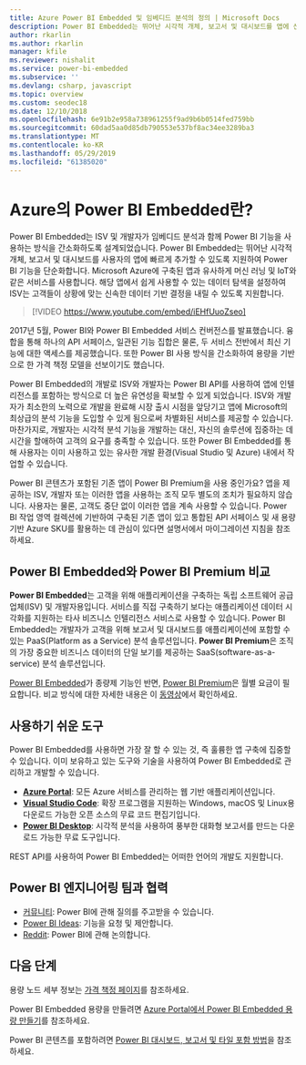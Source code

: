 ```yaml
---
title: Azure Power BI Embedded 및 임베디드 분석의 정의 | Microsoft Docs
description: Power BI Embedded는 뛰어난 시각적 개체, 보고서 및 대시보드를 앱에 신속하게 추가할 수 있도록 지원하여 ISV와 개발자가 Power BI 기능을 사용하는 방식을 단순화하기 위한 임베디드 분석 도구로 설계되었습니다. Power BI Embedded를 통해 임베디드 분석 소프트웨어, 임베디드 분석 도구 또는 임베디드 비즈니스 인텔리전스 도구를 사용하는 방법을 알아봅니다.
author: rkarlin
ms.author: rkarlin
manager: kfile
ms.reviewer: nishalit
ms.service: power-bi-embedded
ms.subservice: ''
ms.devlang: csharp, javascript
ms.topic: overview
ms.custom: seodec18
ms.date: 12/10/2018
ms.openlocfilehash: 6e91b2e958a738961255f9ad9b6b0514fed759bb
ms.sourcegitcommit: 60dad5aa0d85db790553e537bf8ac34ee3289ba3
ms.translationtype: MT
ms.contentlocale: ko-KR
ms.lasthandoff: 05/29/2019
ms.locfileid: "61385020"
---
```

# <a name="what-is-power-bi-embedded-in-azure"></a>Azure의 Power BI Embedded란?

Power BI Embedded는 ISV 및 개발자가 임베디드 분석과 함께 Power BI 기능을 사용하는 방식을 간소화하도록 설계되었습니다. Power BI Embedded는 뛰어난 시각적 개체, 보고서 및 대시보드를 사용자의 앱에 빠르게 추가할 수 있도록 지원하여 Power BI 기능을 단순화합니다. Microsoft Azure에 구축된 앱과 유사하게 머신 러닝 및 IoT와 같은 서비스를 사용합니다. 해당 앱에서 쉽게 사용할 수 있는 데이터 탐색을 설정하여 ISV는 고객들이 상황에 맞는 신속한 데이터 기반 결정을 내릴 수 있도록 지원합니다.

> [!VIDEO https://www.youtube.com/embed/iEHfUuoZseo]

2017년 5월, Power BI와 Power BI Embedded 서비스 컨버전스를 발표했습니다. 융합을 통해 하나의 API 서페이스, 일관된 기능 집합은 물론, 두 서비스 전반에서 최신 기능에 대한 액세스를 제공했습니다. 또한 Power BI 사용 방식을 간소화하여 용량을 기반으로 한 가격 책정 모델을 선보이기도 했습니다.

Power BI Embedded의 개발로 ISV와 개발자는 Power BI API를 사용하여 앱에 인텔리전스를 포함하는 방식으로 더 높은 유연성을 확보할 수 있게 되었습니다. ISV와 개발자가 최소한의 노력으로 개발을 완료해 시장 출시 시점을 앞당기고 앱에 Microsoft의 최상급의 분석 기능을 도입할 수 있게 됨으로써 차별화된 서비스를 제공할 수 있습니다. 마찬가지로, 개발자는 시각적 분석 기능을 개발하는 대신, 자신의 솔루션에 집중하는 데 시간을 할애하여 고객의 요구를 충족할 수 있습니다. 또한 Power BI Embedded를 통해 사용자는 이미 사용하고 있는 유사한 개발 환경(Visual Studio 및 Azure) 내에서 작업할 수 있습니다.

Power BI 콘텐츠가 포함된 기존 앱이 Power BI Premium을 사용 중인가요? 앱을 제공하는 ISV, 개발자 또는 이러한 앱을 사용하는 조직 모두 별도의 조치가 필요하지 않습니다. 사용자는 물론, 고객도 중단 없이 이러한 앱을 계속 사용할 수 있습니다. Power BI 작업 영역 컬렉션에 기반하여 구축된 기존 앱이 있고 통합된 API 서페이스 및 새 용량 기반 Azure SKU를 활용하는 데 관심이 있다면 설명서에서 마이그레이션 지침을 참조하세요.

## <a name="comparing-power-bi-embedded-with-power-bi-premium"></a>Power BI Embedded와 Power BI Premium 비교

**Power BI Embedded**는 고객을 위해 애플리케이션을 구축하는 독립 소프트웨어 공급업체(ISV) 및 개발자용입니다. 서비스를 직접 구축하기 보다는 애플리케이션 데이터 시각화를 지원하는 타사 비즈니스 인텔리전스 서비스로 사용할 수 있습니다. Power BI Embedded는 개발자가 고객을 위해 보고서 및 대시보드를 애플리케이션에 포함할 수 있는 PaaS(Platform as a Service) 분석 솔루션입니다. **Power BI Premium**은 조직의 가장 중요한 비즈니스 데이터의 단일 보기를 제공하는 SaaS(software-as-a-service) 분석 솔루션입니다. 

[Power BI Embedded](https://azure.microsoft.com/pricing/details/power-bi-embedded/)가 종량제 기능인 반면, [Power BI Premium](https://powerbi.microsoft.com/calculator/)은 월별 요금이 필요합니다. 비교 방식에 대한 자세한 내용은 이 [동영상](https://www.youtube.com/watch?v=0y2oJikC6Xc&t=0s&list=PLv2BtOtLblH1dQPV49Ni12olDcUoW-GEl&index=3)에서 확인하세요.

## <a name="easy-to-use-tools"></a>사용하기 쉬운 도구

Power BI Embedded를 사용하면 가장 잘 할 수 있는 것, 즉 훌륭한 앱 구축에 집중할 수 있습니다. 이미 보유하고 있는 도구와 기술을 사용하여 Power BI Embedded로 관리하고 개발할 수 있습니다.

* [**Azure Portal**](https://portal.azure.com/): 모든 Azure 서비스를 관리하는 웹 기반 애플리케이션입니다.
* [**Visual Studio Code**](https://code.visualstudio.com/docs): 확장 프로그램을 지원하는 Windows, macOS 및 Linux용 다운로드 가능한 오픈 소스의 무료 코드 편집기입니다.
* [**Power BI Desktop**](https://powerbi.microsoft.com/desktop/): 시각적 분석을 사용하여 풍부한 대화형 보고서를 만드는 다운로드 가능한 무료 도구입니다.

REST API를 사용하여 Power BI Embedded는 어떠한 언어의 개발도 지원합니다.

## <a name="engage-with-the-power-bi-engineering-team"></a>Power BI 엔지니어링 팀과 협력

* [커뮤니티](https://community.powerbi.com/): Power BI에 관해 질의를 주고받을 수 있습니다.
* [Power BI Ideas](https://ideas.powerbi.com): 기능을 요청 및 제안합니다.
* [Reddit](https://www.reddit.com/r/PowerBI/): Power BI에 관해 논의합니다.

## <a name="next-steps"></a>다음 단계

용량 노드 세부 정보는 [가격 책정 페이지](https://azure.microsoft.com/pricing/details/power-bi-embedded/)를 참조하세요.

Power BI Embedded 용량을 만들려면 [Azure Portal에서 Power BI Embedded 용량 만들기](azure-pbie-create-capacity.md)를 참조하세요.

Power BI 콘텐츠를 포함하려면 [Power BI 대시보드, 보고서 및 타일 포함 방법](https://powerbi.microsoft.com/documentation/powerbi-developer-embedding-content/)을 참조하세요.
